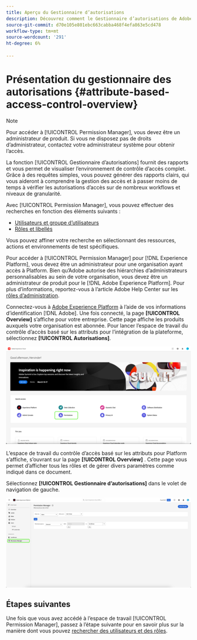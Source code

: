 ```yaml
---
title: Aperçu du Gestionnaire d’autorisations
description: Découvrez comment le Gestionnaire d’autorisations de Adobe Experience Platform peut vous aider à générer des rapports pour plusieurs workflows.
source-git-commit: d70e105e801ebc663cabba468f4efa863e5cd478
workflow-type: tm+mt
source-wordcount: '291'
ht-degree: 6%

---
```


# Présentation du gestionnaire des autorisations {#attribute-based-access-control-overview}

>[!NOTE]
>
>Pour accéder à [!UICONTROL Permission Manager], vous devez être un administrateur de produit. Si vous ne disposez pas de droits d’administrateur, contactez votre administrateur système pour obtenir l’accès.

La fonction [!UICONTROL Gestionnaire d’autorisations] fournit des rapports et vous permet de visualiser l’environnement de contrôle d’accès complet. Grâce à des requêtes simples, vous pouvez générer des rapports clairs, qui vous aideront à comprendre la gestion des accès et à passer moins de temps à vérifier les autorisations d’accès sur de nombreux workflows et niveaux de granularité.

Avec [!UICONTROL Permission Manager], vous pouvez effectuer des recherches en fonction des éléments suivants :

* [Utilisateurs et groupe d’utilisateurs](./permissions.md)
* [Rôles et libellés](./permissions.md)

Vous pouvez affiner votre recherche en sélectionnant des ressources, actions et environnements de test spécifiques.

Pour accéder à [!UICONTROL Permission Manager] pour [!DNL Experience Platform], vous devez être un administrateur pour une organisation ayant accès à Platform. Bien qu’Adobe autorise des hiérarchies d’administrateurs personnalisables au sein de votre organisation, vous devez être un administrateur de produit pour le [!DNL Adobe Experience Platform]. Pour plus d’informations, reportez-vous à l’article Adobe Help Center sur les [rôles d’administration](https://helpx.adobe.com/fr/enterprise/using/admin-roles.html).

Connectez-vous à [Adobe Experience Platform](https://experience.adobe.com/) à l’aide de vos informations d’identification [!DNL Adobe].  Une fois connecté, la page **[!UICONTROL Overview]** s’affiche pour votre entreprise. Cette page affiche les produits auxquels votre organisation est abonnée. Pour lancer l’espace de travail du contrôle d’accès basé sur les attributs pour l’intégration de la plateforme, sélectionnez **[!UICONTROL Autorisations]**.

![Présentation de Adobe Experience Platform en surbrillance des autorisations.](../../images/flac-ui/flac-select-product.png)

L’espace de travail du contrôle d’accès basé sur les attributs pour Platform s’affiche, s’ouvrant sur la page **[!UICONTROL Overview]** . Cette page vous permet d’afficher tous les rôles et de gérer divers paramètres comme indiqué dans ce document.

Sélectionnez **[!UICONTROL Gestionnaire d’autorisations]** dans le volet de navigation de gauche.

![L’écran de recherche du Gestionnaire d’autorisations présentant les filtres disponibles.](../../images/permission-manager/permission-manager.png)

## Étapes suivantes

Une fois que vous avez accédé à l’espace de travail [!UICONTROL Permission Manager], passez à l’étape suivante pour en savoir plus sur la manière dont vous pouvez [rechercher des utilisateurs et des rôles](./permissions.md).
